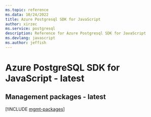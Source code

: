 ```yaml
---
ms.topic: reference
ms.data: 10/24/2022
title: Azure Postgresql SDK for JavaScript
author: xirzec
ms.service: postgresql
description: Reference for Azure Postgresql SDK for JavaScript
ms.devlang: javascript
ms.author: jeffish
---
```

# Azure PostgreSQL SDK for JavaScript - latest

## Management packages - latest
[!INCLUDE [mgmt-packages](postgresql-mgmt-index.md)]